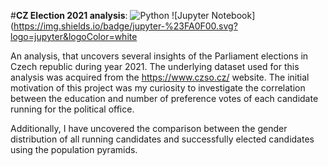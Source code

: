 #**CZ Election 2021 analysis**: 
![Python](https://img.shields.io/badge/python-3670A0?logo=python&logoColor=ffdd54) ![Jupyter Notebook](https://img.shields.io/badge/jupyter-%23FA0F00.svg?logo=jupyter&logoColor=white

An analysis, that uncovers several insights of the Parliament elections in Czech republic during year 2021. The underlying dataset used for this analysis was acquired from the https://www.czso.cz/ website. The initial motivation of this project was my curiosity to investigate the correlation between the education and number of preference votes of each candidate running for the political office.

Additionally, I have uncovered the comparison between the gender distribution of all running candidates and successfully elected candidates using the population pyramids.
